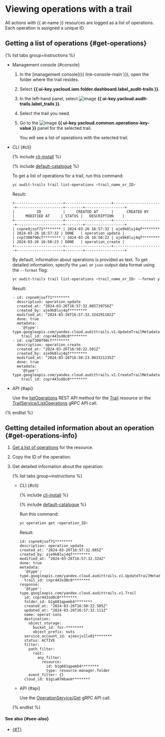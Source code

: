 # Viewing operations with a trail

All actions with {{ at-name }} resources are logged as a list of operations. Each operation is assigned a unique ID.

## Getting a list of operations {#get-operations}

{% list tabs group=instructions %}

- Management console {#console}

  1. In the [management console]({{ link-console-main }}), open the folder where the trail resides.
  1. Select **{{ ui-key.yacloud.iam.folder.dashboard.label_audit-trails }}**.
  1. In the left-hand panel, select ![image](../../_assets/console-icons/route.svg) **{{ ui-key.yacloud.audit-trails.label_trails }}**.
  1. Select the trail you need.
  1. Go to the ![image](../../_assets/console-icons/list-check.svg) **{{ ui-key.yacloud.common.operations-key-value }}** panel for the selected trail.

     You will see a list of operations with the selected trail.

- CLI {#cli}

  {% include [cli-install](../../_includes/cli-install.md) %}

  {% include [default-catalogue](../../_includes/default-catalogue.md) %}

  To get a list of operations for a trail, run this command:

  ```bash
  yc audit-trails trail list-operations <trail_name_or_ID>
  ```

  Result:

  ```text
  +----------------------+---------------------+----------------------+---------------------+--------+------------------+
  |          ID          |     CREATED AT      |      CREATED BY      |     MODIFIED AT     | STATUS |   DESCRIPTION    |
  +----------------------+---------------------+----------------------+---------------------+--------+------------------+
  | cnpne9jsof71******** | 2024-03-26 16:57:32 | aje9k8luj4qf******** | 2024-03-26 16:57:32 | DONE   | operation_update |
  | cnp7308f90cf******** | 2024-03-26 16:50:22 | aje9k8luj4qf******** | 2024-03-26 16:50:23 | DONE   | operation_create |
  +----------------------+---------------------+----------------------+---------------------+--------+------------------+
  ```

  By default, information about operations is provided as text. To get detailed information, specify the `yaml` or `json` output data format using the `--format` flag:

  ```bash
  yc audit-trails trail list-operations <trail_name_or_ID> --format yaml
  ```

  Result:

  ```text
  - id: cnpne9jsof71********
    description: operation_update
    created_at: "2024-03-26T16:57:32.085739756Z"
    created_by: aje9k8luj4qf********
    modified_at: "2024-03-26T16:57:32.324291102Z"
    done: true
    metadata:
      '@type': type.googleapis.com/yandex.cloud.audittrails.v1.UpdateTrailMetadata
      trail_id: cnpr443sd0c0********
  - id: cnp7308f90cf********
    description: operation_create
    created_at: "2024-03-26T16:50:22.501Z"
    created_by: aje9k8luj4qf********
    modified_at: "2024-03-26T16:50:23.963321235Z"
    done: true
    metadata:
      '@type': type.googleapis.com/yandex.cloud.audittrails.v1.CreateTrailMetadata
      trail_id: cnpr443sd0c0********
  ```

- API {#api}

  Use the [listOperations](../api-ref/Trail/listOperations.md) REST API method for the [Trail](../api-ref/Trail/index.md) resource or the [TrailService/ListOperations](../api-ref/grpc/trail_service.md#ListOperations) gRPC API call.

{% endlist %}

## Getting detailed information about an operation {#get-operations-info}

1. [Get a list of operations](#get-operations) for the resource.
1. Copy the ID of the operation.
1. Get detailed information about the operation:

    {% list tabs group=instructions %}

    - CLI {#cli}

      {% include [cli-install](../../_includes/cli-install.md) %}

      {% include [default-catalogue](../../_includes/default-catalogue.md) %}

      Run this command:

      ```bash
      yc operation get <operation_ID>
      ```

      Result:

      ```text
      id: cnpne9jsof71********
      description: operation_update
      created_at: "2024-03-26T16:57:32.085Z"
      created_by: aje9k8luj4qf********
      modified_at: "2024-03-26T16:57:32.324Z"
      done: true
      metadata:
        '@type': type.googleapis.com/yandex.cloud.audittrails.v1.UpdateTrailMetadata
        trail_id: cnpr443sd0c0********
      response:
        '@type': type.googleapis.com/yandex.cloud.audittrails.v1.Trail
        id: cnpr443sd0c0********
        folder_id: b1g681qpemb4********
        created_at: "2024-03-26T16:50:22.505Z"
        updated_at: "2024-03-26T16:57:32.111Z"
        name: operat-ions
        destination:
          object_storage:
            bucket_id: for-********
            object_prefix: nuts
        service_account_id: ajeevjv1lv01********
        status: ACTIVE
        filter:
          path_filter:
            root:
              any_filter:
                resource:
                  id: b1g681qpemb4********
                  type: resource-manager.folder
          event_filter: {}
        cloud_id: b1gia87mbaom********
      ```

    - API {#api}

      Use the [OperationService/Get](../api-ref/grpc/operation_service.md#Get) gRPC API call.

    {% endlist %}

#### See also {#see-also}

* [{#T}](../../api-design-guide/concepts/about-async.md)
